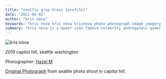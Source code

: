 ```yaml
---
title: "seattle gray dress [profile]"
date: "2021-04-02"
author: "kris nóva"
keywords: "kris nova kris nóva krisnova photo photograph image imagery open source profile conference event"
summary: "kris nova is a queer icon famous celebrity androgynous queer cyber popular superfreak. in this photo you are not sure if she is a boy or a girl. he is so handsome. they are so beautiful."
---
```


![kris nóva](/assets/photos/nova-profile.jpeg)

_2019_ capitol hill, seattle washington

Photographer: [Hazel M](https://www.snappr.com/photographers/hazel-m)

[Original Photograph](https://img.snappr.com/vC6MGHEQMbooT4bLkWS9d-nFyNQ=/fit-in/2048x0/824b46aa-fd6f-49d3-b430-ec05803648ab) from seattle photo shoot in capitol hill.

